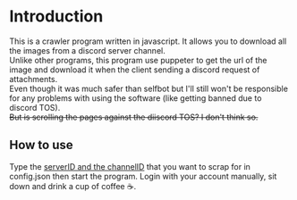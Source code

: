 # Introduction
This is a crawler program written in javascript. It allows you to download all the images from a discord server channel.  
Unlike other programs, this program use puppeter to get the url of the image and download it when the client sending a discord request of attachments.  
Even though it was much safer than selfbot but I'll still won't be responsible for any problems with using the software (like getting banned due to discord TOS).  
~~But is scrolling the pages against the diiscord TOS? I don't think so.~~

## How to use
Type the [serverID and the channelID](https://support.discord.com/hc/en-us/articles/206346498-Where-can-I-find-my-User-Server-Message-ID-) that you want to scrap for in config.json then start the program. Login with your account manually, sit down and drink a cup of coffee ☕.
